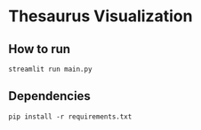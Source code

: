 # Thesaurus Visualization

## How to run

``streamlit run main.py``

## Dependencies

``pip install -r requirements.txt``